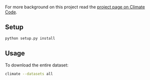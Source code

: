 For more background on this project read the [project page on Climate Code]().

## Setup

```bash
python setup.py install
```

## Usage

To download the entire dataset:

```bash
climate --datasets all
```
